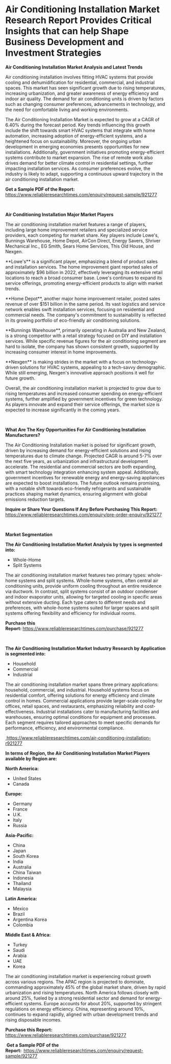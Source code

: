 <p><h1>Air Conditioning Installation Market Research Report Provides Critical Insights that can help Shape Business Development and Investment Strategies</h1></p><p><strong>Air Conditioning Installation Market Analysis and Latest Trends</strong></p>
<p><p>Air conditioning installation involves fitting HVAC systems that provide cooling and dehumidification for residential, commercial, and industrial spaces. This market has seen significant growth due to rising temperatures, increasing urbanization, and greater awareness of energy efficiency and indoor air quality. The demand for air conditioning units is driven by factors such as changing consumer preferences, advancements in technology, and the need for comfortable living and working environments.</p><p>The Air Conditioning Installation Market is expected to grow at a CAGR of 6.40% during the forecast period. Key trends influencing this growth include the shift towards smart HVAC systems that integrate with home automation, increasing adoption of energy-efficient systems, and a heightened focus on sustainability. Moreover, the ongoing urban development in emerging economies presents opportunities for new installations. Additionally, government initiatives promoting energy-efficient systems contribute to market expansion. The rise of remote work also drives demand for better climate control in residential settings, further impacting installation services. As consumer preferences evolve, the industry is likely to adapt, supporting a continuous upward trajectory in the air conditioning installation market.</p></p>
<p><strong>Get a Sample PDF of the Report:&nbsp;</strong> <a href="https://www.reliableresearchtimes.com/enquiry/request-sample/921277?utm_campaign=2267&utm_medium=2&utm_source=Github&utm_content=ia&utm_term=16042025&utm_id=air-conditioning-installation">https://www.reliableresearchtimes.com/enquiry/request-sample/921277</a></p>
<p>&nbsp;</p>
<p><strong>Air Conditioning Installation Major Market Players</strong></p>
<p><p>The air conditioning installation market features a range of players, including large home improvement retailers and specialized service providers, each competing for market share. Key players include Lowe's, Bunnings Warehouse, Home Depot, AirCon Direct, Energy Savers, Shriver Mechanical Inc., EG Smith, Sears Home Services, This Old House, and Nexgen.</p><p>**Lowe's** is a significant player, emphasizing a blend of product sales and installation services. The home improvement giant reported sales of approximately $96 billion in 2022, effectively leveraging its extensive retail locations to reach a broad consumer base. Lowe's continues to expand its service offerings, promoting energy-efficient products to align with market trends.</p><p>**Home Depot**, another major home improvement retailer, posted sales revenue of over $151 billion in the same period. Its vast logistics and service network enables swift installation services, focusing on residential and commercial needs. The company's commitment to sustainability is reflected in its growing portfolio of eco-friendly air conditioning solutions.</p><p>**Bunnings Warehouse**, primarily operating in Australia and New Zealand, is a strong competitor with a retail strategy focused on DIY and installation services. While specific revenue figures for the air conditioning segment are hard to isolate, the company has shown consistent growth, supported by increasing consumer interest in home improvements.</p><p>**Nexgen** is making strides in the market with a focus on technology-driven solutions for HVAC systems, appealing to a tech-savvy demographic. While still emerging, Nexgen's innovative approach positions it well for future growth.</p><p>Overall, the air conditioning installation market is projected to grow due to rising temperatures and increased consumer spending on energy-efficient systems, further amplified by government incentives for green technology. As players innovate and expand their service offerings, the market size is expected to increase significantly in the coming years.</p></p>
<p>&nbsp;</p>
<p><strong>What Are The Key Opportunities For Air Conditioning Installation Manufacturers?</strong></p>
<p><p>The Air Conditioning Installation market is poised for significant growth, driven by increasing demand for energy-efficient solutions and rising temperatures due to climate change. Projected CAGR is around 5-7% over the next five years, as urbanization and infrastructural development accelerate. The residential and commercial sectors are both expanding, with smart technology integration enhancing system appeal. Additionally, government incentives for renewable energy and energy-saving appliances are expected to boost installations. The future outlook remains promising, with a notable shift towards eco-friendly refrigerants and sustainable practices shaping market dynamics, ensuring alignment with global emissions reduction targets.</p></p>
<p><strong>Inquire or Share Your Questions If Any Before Purchasing This Report:</strong> <a href="https://www.reliableresearchtimes.com/enquiry/pre-order-enquiry/921277?utm_campaign=2267&utm_medium=2&utm_source=Github&utm_content=ia&utm_term=16042025&utm_id=air-conditioning-installation">https://www.reliableresearchtimes.com/enquiry/pre-order-enquiry/921277</a></p>
<p>&nbsp;</p>
<p><strong>Market Segmentation</strong></p>
<p><strong>The Air Conditioning Installation Market Analysis by types is segmented into:</strong></p>
<p><ul><li>Whole-Home</li><li>Split Systems</li></ul></p>
<p><p>The air conditioning installation market features two primary types: whole-home systems and split systems. Whole-home systems, often central air conditioning units, provide uniform cooling throughout an entire residence via ductwork. In contrast, split systems consist of an outdoor condenser and indoor evaporator units, allowing for targeted cooling in specific areas without extensive ducting. Each type caters to different needs and preferences, with whole-home systems suited for larger spaces and split systems offering flexibility and efficiency for individual rooms.</p></p>
<p><strong>Purchase this Report:&nbsp;</strong><a href="https://www.reliableresearchtimes.com/purchase/921277?utm_campaign=2267&utm_medium=2&utm_source=Github&utm_content=ia&utm_term=16042025&utm_id=air-conditioning-installation">https://www.reliableresearchtimes.com/purchase/921277</a></p>
<p>&nbsp;</p>
<p><strong>The Air Conditioning Installation Market Industry Research by Application is segmented into:</strong></p>
<p><ul><li>Household</li><li>Commercial</li><li>Industrial</li></ul></p>
<p><p>The air conditioning installation market spans three primary applications: household, commercial, and industrial. Household systems focus on residential comfort, offering solutions for energy efficiency and climate control in homes. Commercial applications provide larger-scale cooling for offices, retail spaces, and restaurants, emphasizing reliability and cost-effectiveness. Industrial installations cater to manufacturing facilities and warehouses, ensuring optimal conditions for equipment and processes. Each segment requires tailored approaches to meet specific demands for performance, efficiency, and environmental compliance.</p></p>
<p><a href="https://www.reliableresearchtimes.com/air-conditioning-installation-r921277?utm_campaign=2267&utm_medium=2&utm_source=Github&utm_content=ia&utm_term=16042025&utm_id=air-conditioning-installation">&nbsp;https://www.reliableresearchtimes.com/air-conditioning-installation-r921277</a></p>
<p><strong>In terms of Region, the Air Conditioning Installation Market Players available by Region are:</strong></p>
<p>
    <p> <strong> North America: </strong>
        <ul>
            <li>United States</li>
            <li>Canada</li>
        </ul>
        </p> 
    <p> <strong> Europe: </strong>
        <ul>
            <li>Germany</li>
            <li>France</li>
            <li>U.K.</li>
            <li>Italy</li>
            <li>Russia</li>
        </ul>
        </p> 
    <p> <strong> Asia-Pacific: </strong>
        <ul>
            <li>China</li>
            <li>Japan</li>
            <li>South Korea</li>
            <li>India</li>
            <li>Australia</li>
            <li>China Taiwan</li>
            <li>Indonesia</li>
            <li>Thailand</li>
            <li>Malaysia</li>
        </ul>
        </p> 
    <p> <strong> Latin America: </strong>
        <ul>
            <li>Mexico</li>
            <li>Brazil</li>
            <li>Argentina Korea</li>
            <li>Colombia</li>
        </ul>
        </p> 
    <p> <strong> Middle East & Africa: </strong>
        <ul>
            <li>Turkey</li>
            <li>Saudi</li>
            <li>Arabia</li>
            <li>UAE</li>
            <li>Korea</li>
        </ul>
    </p>
    </p>
<p><p>The air conditioning installation market is experiencing robust growth across various regions. The APAC region is projected to dominate, commanding approximately 45% of the global market share, driven by rapid urbanization and rising temperatures. North America follows closely with around 25%, fueled by a strong residential sector and demand for energy-efficient systems. Europe accounts for about 20%, supported by stringent regulations on energy efficiency. China, representing around 10%, continues to expand rapidly, aligned with urban development trends and rising disposable incomes.</p></p>
<p><strong>Purchase this Report: </strong><a href="https://www.reliableresearchtimes.com/purchase/921277?utm_campaign=2267&utm_medium=2&utm_source=Github&utm_content=ia&utm_term=16042025&utm_id=air-conditioning-installation">https://www.reliableresearchtimes.com/purchase/921277</a></p>
<p>&nbsp;<strong>Get a Sample PDF of the Report:&nbsp;&nbsp;</strong><a href="https://www.reliableresearchtimes.com/enquiry/request-sample/921277?utm_campaign=2267&utm_medium=2&utm_source=Github&utm_content=ia&utm_term=16042025&utm_id=air-conditioning-installation">https://www.reliableresearchtimes.com/enquiry/request-sample/921277</a></p>
<p><strong></strong></p>
<p><p></p><p></p><p></p></p>